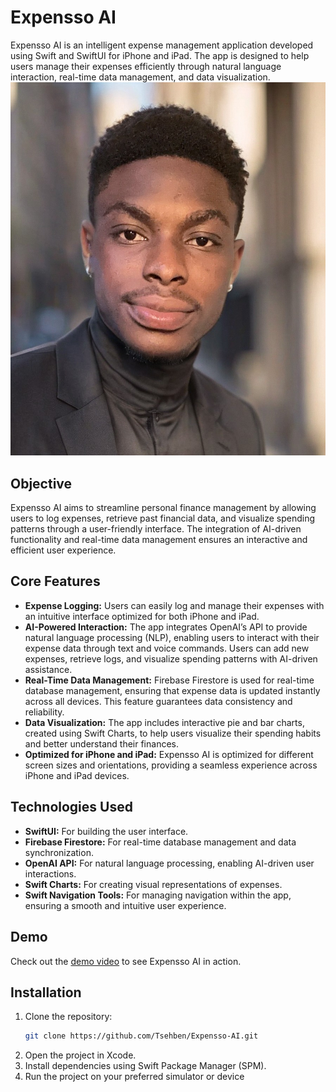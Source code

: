 # Expensso AI

Expensso AI is an intelligent expense management application developed using Swift and SwiftUI for iPhone and iPad. The app is designed to help users manage their expenses efficiently through natural language interaction, real-time data management, and data visualization.
![Landing Page](Expensso%20AI/AIAssistant/Images/sender_img.jpg)

## Objective

Expensso AI aims to streamline personal finance management by allowing users to log expenses, retrieve past financial data, and visualize spending patterns through a user-friendly interface. The integration of AI-driven functionality and real-time data management ensures an interactive and efficient user experience.

## Core Features

- **Expense Logging:** Users can easily log and manage their expenses with an intuitive interface optimized for both iPhone and iPad.
- **AI-Powered Interaction:** The app integrates OpenAI’s API to provide natural language processing (NLP), enabling users to interact with their expense data through text and voice commands. Users can add new expenses, retrieve logs, and visualize spending patterns with AI-driven assistance.
- **Real-Time Data Management:** Firebase Firestore is used for real-time database management, ensuring that expense data is updated instantly across all devices. This feature guarantees data consistency and reliability.
- **Data Visualization:** The app includes interactive pie and bar charts, created using Swift Charts, to help users visualize their spending habits and better understand their finances.
- **Optimized for iPhone and iPad:** Expensso AI is optimized for different screen sizes and orientations, providing a seamless experience across iPhone and iPad devices.

## Technologies Used

- **SwiftUI:** For building the user interface.
- **Firebase Firestore:** For real-time database management and data synchronization.
- **OpenAI API:** For natural language processing, enabling AI-driven user interactions.
- **Swift Charts:** For creating visual representations of expenses.
- **Swift Navigation Tools:** For managing navigation within the app, ensuring a smooth and intuitive user experience.

## Demo

Check out the [demo video](#) to see Expensso AI in action.

## Installation

1. Clone the repository:
   ```bash
   git clone https://github.com/Tsehben/Expensso-AI.git
2. Open the project in Xcode.
3. Install dependencies using Swift Package Manager (SPM).
4. Run the project on your preferred simulator or device
